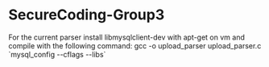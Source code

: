 # SecureCoding-Group3

For the current parser install libmysqlclient-dev with apt-get on vm and compile
with the following command:
	gcc -o upload_parser upload_parser.c \`mysql_config --cflags --libs\`
